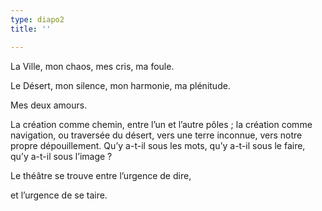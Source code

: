 ```yaml
---
type: diapo2
title: ''

---
```

La Ville, mon chaos, mes cris, ma foule.

Le Désert, mon silence, mon harmonie, ma plénitude.

Mes deux amours.

La création comme chemin, entre l’un et l’autre pôles ; la création comme navigation, ou traversée du désert, vers une terre inconnue, vers notre propre dépouillement. Qu’y a-t-il sous les mots, qu’y a-t-il sous le faire, qu’y a-t-il sous l’image ?

Le théâtre se trouve entre l’urgence de dire, 

et l’urgence de se taire.